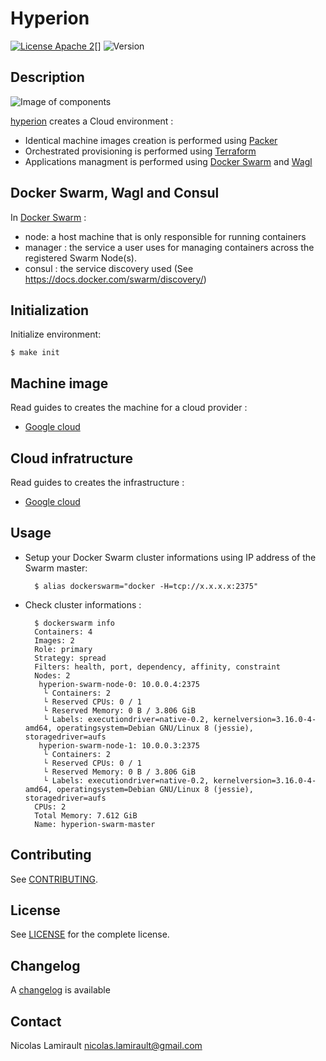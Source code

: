 # Hyperion

[![License Apache 2][badge-license]][LICENSE][]
![Version][badge-release]

## Description

![Image of components](https://github.com/portefaix/hyperion-swarm/raw/master/docs/hyperion-swarm.png "Hyperion Swarm")

[hyperion][] creates a Cloud environment :

- Identical machine images creation is performed using [Packer][]
- Orchestrated provisioning is performed using [Terraform][]
- Applications managment is performed using [Docker Swarm][] and [Wagl][]

## Docker Swarm, Wagl and Consul

In [Docker Swarm][] :

- node: a host machine that is only responsible for running containers
- manager : the service a user uses for managing containers across the registered Swarm Node(s).
- consul : the service discovery used (See https://docs.docker.com/swarm/discovery/)





## Initialization

Initialize environment:

    $ make init


## Machine image

Read guides to creates the machine for a cloud provider :

* [Google cloud](https://github.com/portefaix/hyperion-swarm/blob/packer/google/README.md)

## Cloud infratructure

Read guides to creates the infrastructure :

* [Google cloud](https://github.com/portefaix/hyperion-swarm/blob/infra/google/README.md)


## Usage

* Setup your Docker Swarm cluster informations using IP address of the Swarm master:

        $ alias dockerswarm="docker -H=tcp://x.x.x.x:2375"

* Check cluster informations :

        $ dockerswarm info
        Containers: 4
        Images: 2
        Role: primary
        Strategy: spread
        Filters: health, port, dependency, affinity, constraint
        Nodes: 2
         hyperion-swarm-node-0: 10.0.0.4:2375
          └ Containers: 2
          └ Reserved CPUs: 0 / 1
          └ Reserved Memory: 0 B / 3.806 GiB
          └ Labels: executiondriver=native-0.2, kernelversion=3.16.0-4-amd64, operatingsystem=Debian GNU/Linux 8 (jessie), storagedriver=aufs
         hyperion-swarm-node-1: 10.0.0.3:2375
          └ Containers: 2
          └ Reserved CPUs: 0 / 1
          └ Reserved Memory: 0 B / 3.806 GiB
          └ Labels: executiondriver=native-0.2, kernelversion=3.16.0-4-amd64, operatingsystem=Debian GNU/Linux 8 (jessie), storagedriver=aufs
        CPUs: 2
        Total Memory: 7.612 GiB
        Name: hyperion-swarm-master



## Contributing

See [CONTRIBUTING](CONTRIBUTING.md).


## License

See [LICENSE][] for the complete license.


## Changelog

A [changelog](ChangeLog.md) is available


## Contact

Nicolas Lamirault <nicolas.lamirault@gmail.com>


[hyperion]: https://github.com/portefaix/hyperion-swarm
[LICENSE]: https://github.com/portefaix/hyperion-swarm/blob/master/LICENSE
[Issue tracker]: https://github.com/portefaix/hyperion-swarm/issues

[Docker Swarm]: https://github.com/docker/swarm
[Wagl]: https://github.com/ahmetalpbalkan/wagl

[terraform]: https://terraform.io
[packer]: https://packer.io

[badge-license]: https://img.shields.io/badge/license-Apache_2-green.svg
[badge-release]: https://img.shields.io/github/release/portefaix/hyperion-swarm.svg
